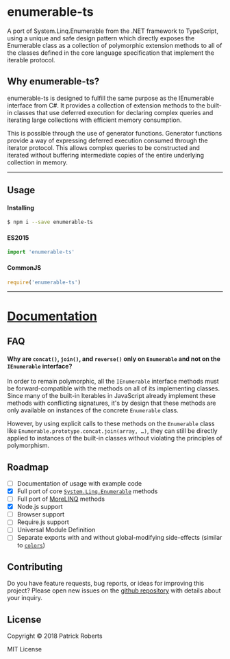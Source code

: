 # enumerable-ts

A port of System.Linq.Enumerable from the .NET framework to TypeScript, using a
unique and safe design pattern which directly exposes the Enumerable class as a
collection of polymorphic extension methods to all of the classes defined in the
core language specification that implement the iterable protocol.

## Why enumerable-ts?

enumerable-ts is designed to fulfill the same purpose as the IEnumerable
interface from C#. It provides a collection of extension methods to the built-in
classes that use deferred execution for declaring complex queries and iterating
large collections with efficient memory consumption.

This is possible through the use of generator functions. Generator functions
provide a way of expressing deferred execution consumed through the iterator
protocol. This allows complex queries to be constructed and iterated without
buffering intermediate copies of the entire underlying collection in memory.

---

## Usage

#### Installing

```bash
$ npm i --save enumerable-ts
```

#### ES2015

```js
import 'enumerable-ts'
```

#### CommonJS

```js
require('enumerable-ts')
```

---

# [Documentation](docs/)

## FAQ

#### Why are `concat()`, `join()`, and `reverse()` only on `Enumerable` and not on the `IEnumerable` interface?

In order to remain polymorphic, all the `IEnumerable` interface methods must be
forward-compatible with the methods on all of its implementing classes. Since
many of the built-in Iterables in JavaScript already implement these methods
with conflicting signatures, it's by design that these methods are only
available on instances of the concrete `Enumerable` class.

However, by using explicit calls to these methods on the `Enumerable` class like `Enumerable.prototype.concat.join(array, …)`, they can still be directly applied
to instances of the built-in classes without violating the principles of
polymorphism.

## Roadmap

- [ ] Documentation of usage with example code
- [x] Full port of core [`System.Linq.Enumerable`](https://docs.microsoft.com/en-us/dotnet/api/system.linq.enumerable) methods
- [ ] Full port of [MoreLINQ](https://github.com/morelinq/MoreLINQ) methods
- [x] Node.js support
- [ ] Browser support
- [ ] Require.js support
- [ ] Universal Module Definition
- [ ] Separate exports with and without global-modifying side-effects (similar to [`colors`](https://www.npmjs.com/package/colors#usage))

## Contributing

Do you have feature requests, bug reports, or ideas for improving this project? Please open new issues on the [github repository](https://github.com/patrickroberts/enumerable-ts) with details about your inquiry.

## License

Copyright © 2018 Patrick Roberts

MIT License
